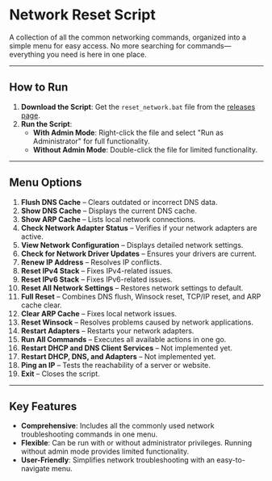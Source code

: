 # Network Reset Script

A collection of all the common networking commands, organized into a simple menu for easy access. No more searching for commands—everything you need is here in one place.

---

## How to Run

1. **Download the Script**: Get the `reset_network.bat` file from the [releases page](LINK_GOES_HERE).  
2. **Run the Script**:  
   - **With Admin Mode**: Right-click the file and select "Run as Administrator" for full functionality.  
   - **Without Admin Mode**: Double-click the file for limited functionality.

---

## Menu Options

1. **Flush DNS Cache** – Clears outdated or incorrect DNS data.  
2. **Show DNS Cache** – Displays the current DNS cache.  
3. **Show ARP Cache** – Lists local network connections.  
4. **Check Network Adapter Status** – Verifies if your network adapters are active.  
5. **View Network Configuration** – Displays detailed network settings.  
6. **Check for Network Driver Updates** – Ensures your drivers are current.  
7. **Renew IP Address** – Resolves IP conflicts.  
8. **Reset IPv4 Stack** – Fixes IPv4-related issues.  
9. **Reset IPv6 Stack** – Fixes IPv6-related issues.  
10. **Reset All Network Settings** – Restores network settings to default.  
11. **Full Reset** – Combines DNS flush, Winsock reset, TCP/IP reset, and ARP cache clear.  
12. **Clear ARP Cache** – Fixes local network issues.  
13. **Reset Winsock** – Resolves problems caused by network applications.  
14. **Restart Adapters** – Restarts your network adapters.  
15. **Run All Commands** – Executes all available actions in one go.  
16. **Restart DHCP and DNS Client Services** – Not implemented yet.  
17. **Restart DHCP, DNS, and Adapters** – Not implemented yet.  
18. **Ping an IP** – Tests the reachability of a server or website.  
19. **Exit** – Closes the script.

---

## Key Features

- **Comprehensive**: Includes all the commonly used network troubleshooting commands in one menu.  
- **Flexible**: Can be run with or without administrator privileges. Running without admin mode provides limited functionality.  
- **User-Friendly**: Simplifies network troubleshooting with an easy-to-navigate menu.
